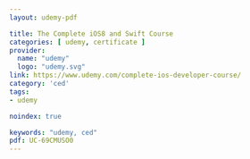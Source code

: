 ```yaml
---
layout: udemy-pdf

title: The Complete iOS8 and Swift Course
categories: [ udemy, certificate ]
provider:
  name: "udemy"
  logo: "udemy.svg"
link: https://www.udemy.com/complete-ios-developer-course/
category: 'ced'
tags:
- udemy

noindex: true

keywords: "udemy, ced"
pdf: UC-69CMUSO0
---
```

